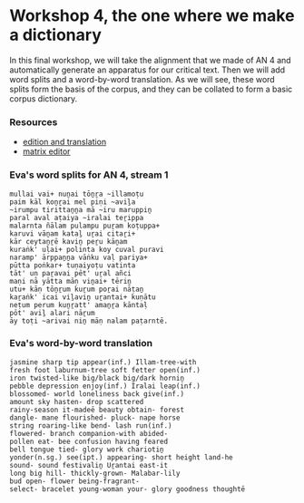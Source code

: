 # Workshop 4, the one where we make a dictionary

In this final workshop, we will take the alignment that we made of AN 4 and automatically generate an apparatus for our critical text. Then we will add word splits and a word-by-word translation. As we will see, these word splits form the basis of the corpus, and they can be collated to form a basic corpus dictionary.

### Resources
* [edition and translation](https://cloud.uni-hamburg.de/s/CRXK6HNsAkSyyxJ)
* [matrix editor](https://chchch.github.io/sanskrit-alignment/matrix-editor)


### Eva's word splits for AN 4, stream 1
    mullai vai+ nuṉai tōṉṟa ~illamoṭu
    paim kāl koṉṟai mel piṇi ~aviḻa
    ~irumpu tirittaṉṉa mā ~iru maruppiṉ
    paral aval aṭaiya ~iralai teṟippa
    malarnta ñālam pulampu puṟam koṭuppa+
    karuvi vāṉam kataḻ uṟai citaṟi+
    kār ceytaṉṟē kaviṉ peṟu kāṉam
    kuraṅk' uḷai+ polinta koy cuval puravi
    naramp' ārppaṉṉa vāṅku vaḷ pariya+
    pūtta poṅkar+ tuṇaiyoṭu vatinta
    tāt' uṇ paṟavai pēt' uṟal añci
    maṇi nā yātta māṇ viṉai+ tēriṉ
    utu+ kāṇ tōṉṟum kuṟum poṟai nāṭaṉ
    kaṟaṅk' icai viḻaviṉ uṟantai+ kuṇātu
    neṭum perum kuṉṟatt' amaṉṟa kāntaḷ
    pōt' aviḻ alari nāṟum
    āy toṭi ~arivai niṉ māṇ nalam paṭarntē.

### Eva's word-by-word translation
    jasmine sharp tip appear(inf.) Illam-tree-with
    fresh foot laburnum-tree soft fetter open(inf.)
    iron twisted-like big/black big/dark horniṉ	
    pebble depression enjoy(inf.) Iralai leap(inf.)
    blossomed- world loneliness back give(inf.)
    amount sky hasten- drop scattered
    rainy-season it-madeē beauty obtain- forest
    dangle- mane flourished- pluck- nape horse
    string roaring-like bend- lash run(inf.)
    flowered- branch companion-with abided-
    pollen eat- bee confusion having feared
    bell tongue tied- glory work chariotiṉ
    yonder(n.sg.) see(ipt.) appearing- short height land-he
    sound- sound festivaliṉ Uṟantai east-it
    long big hill- thickly-grown- Malabar-lily	
    bud open- flower being-fragrant-
    select- bracelet young-woman your- glory goodness thoughtē

